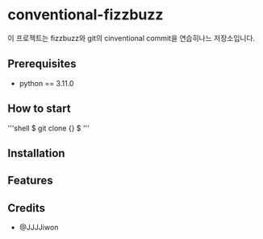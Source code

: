 # conventional-fizzbuzz

이 프로젝트는 fizzbuzz와 git의 cinventional commit을 연습히나느 저장소입니다.

## Prerequisites

- python == 3.11.0


## How to start

'''shell
$ git clone {}
$
'''

## Installation


## Features


## Credits

- @JJJJiwon
